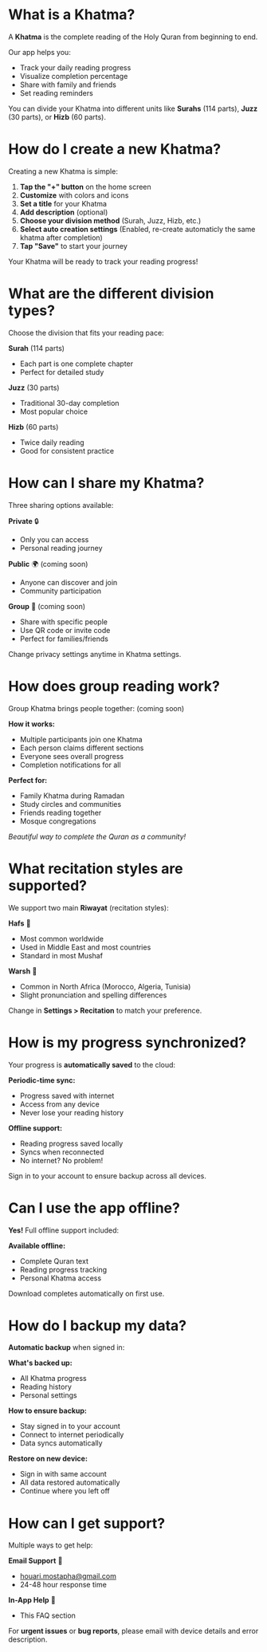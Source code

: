 # What is a Khatma?

A **Khatma** is the complete reading of the Holy Quran from beginning to end.

Our app helps you:
- Track your daily reading progress
- Visualize completion percentage
- Share with family and friends
- Set reading reminders

You can divide your Khatma into different units like **Surahs** (114 parts), **Juzz** (30 parts), or **Hizb** (60 parts).

# How do I create a new Khatma?

Creating a new Khatma is simple:

1. **Tap the "+" button** on the home screen
6. **Customize** with colors and icons
3. **Set a title** for your Khatma
4. **Add description** (optional)
2. **Choose your division method** (Surah, Juzz, Hizb, etc.)
5. **Select auto creation settings** (Enabled, re-create automaticly the same khatma after completion)
7. **Tap "Save"** to start your journey

Your Khatma will be ready to track your reading progress!

# What are the different division types?

Choose the division that fits your reading pace:

**Surah** (114 parts)
- Each part is one complete chapter
- Perfect for detailed study

**Juzz** (30 parts) 
- Traditional 30-day completion
- Most popular choice

**Hizb** (60 parts)
- Twice daily reading
- Good for consistent practice


# How can I share my Khatma?

Three sharing options available:

**Private** 🔒
- Only you can access
- Personal reading journey

**Public** 🌍 (coming soon)
- Anyone can discover and join
- Community participation

**Group** 👥 (coming soon)
- Share with specific people
- Use QR code or invite code
- Perfect for families/friends

Change privacy settings anytime in Khatma settings.


# How does group reading work?

Group Khatma brings people together: (coming soon)

**How it works:**
- Multiple participants join one Khatma
- Each person claims different sections
- Everyone sees overall progress
- Completion notifications for all

**Perfect for:**
- Family Khatma during Ramadan
- Study circles and communities
- Friends reading together
- Mosque congregations

*Beautiful way to complete the Quran as a community!*

# What recitation styles are supported?

We support two main **Riwayat** (recitation styles):

**Hafs** 📖
- Most common worldwide
- Used in Middle East and most countries
- Standard in most Mushaf

**Warsh** 📖
- Common in North Africa (Morocco, Algeria, Tunisia)
- Slight pronunciation and spelling differences

Change in **Settings > Recitation** to match your preference.

# How is my progress synchronized?

Your progress is **automatically saved** to the cloud:

**Periodic-time sync:**
- Progress saved with internet
- Access from any device
- Never lose your reading history

**Offline support:**
- Reading progress saved locally
- Syncs when reconnected
- No internet? No problem!

Sign in to your account to ensure backup across all devices.

# Can I use the app offline?

**Yes!** Full offline support included:

**Available offline:**
- Complete Quran text
- Reading progress tracking
- Personal Khatma access

Download completes automatically on first use.

# How do I backup my data?

**Automatic backup** when signed in:

**What's backed up:**
- All Khatma progress
- Reading history
- Personal settings

**How to ensure backup:**
- Stay signed in to your account
- Connect to internet periodically
- Data syncs automatically

**Restore on new device:**
- Sign in with same account
- All data restored automatically
- Continue where you left off

# How can I get support?

Multiple ways to get help:

**Email Support** 📧
- houari.mostapha@gmail.com
- 24-48 hour response time

**In-App Help** 📱
- This FAQ section

For **urgent issues** or **bug reports**, please email with device details and error description.
